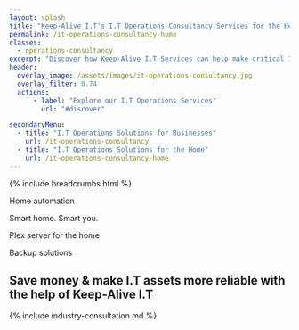 ```yaml
---
layout: splash
title: "Keep-Alive I.T's I.T Operations Consultancy Services for the Home"
permalink: /it-operations-consultancy-home
classes:
  - operations-consultancy
excerpt: "Discover how Keep-Alive I.T Services can help make critical I.T Operations decisions for your business; Or develop infrastructure that's scalable. reliable, and compliant."
header:
  overlay_image: /assets/images/it-operations-consultancy.jpg
  overlay_filter: 0.74
  actions:
      - label: "Explore our I.T Operations Services"
        url: "#discover"

secondaryMenu:
  - title: "I.T Operations Solutions for Businesses"
    url: /it-operations-consultancy
  - title: "I.T Operations Solutions for the Home"
    url: /it-operations-consultancy-home
---
```


{% include breadcrumbs.html %}

Home automation

Smart home. Smart you.

Plex server for the home


Backup solutions


## Save money & make I.T assets more reliable with the help of Keep-Alive I.T

{% include industry-consultation.md %}